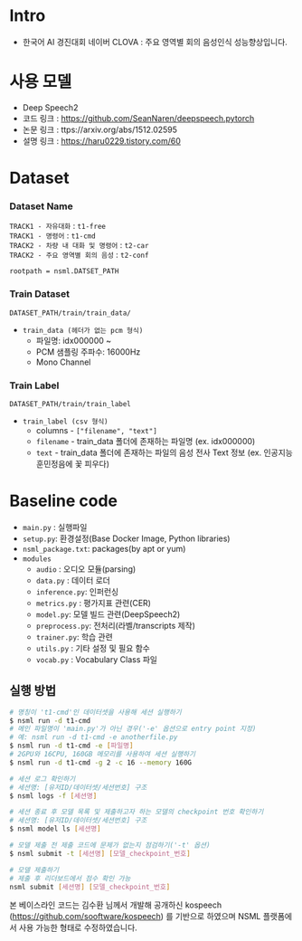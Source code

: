 # Intro
- 한국어 AI 경진대회 네이버 CLOVA : 주요 영역별 회의 음성인식 성능향상입니다.

# 사용 모델
- Deep Speech2
- 코드 링크 : https://github.com/SeanNaren/deepspeech.pytorch
- 논문 링크 : ttps://arxiv.org/abs/1512.02595
- 설명 링크 : https://haru0229.tistory.com/60

# Dataset
### Dataset Name
`TRACK1 - 자유대화` : `t1-free`  
`TRACK1 - 명령어` : `t1-cmd`  
`TRACK2 - 차량 내 대화 및 명령어` : `t2-car`  
`TRACK2 - 주요 영역별 회의 음성` : `t2-conf`  
  
`rootpath = nsml.DATSET_PATH`
### Train Dataset

`DATASET_PATH/train/train_data/`  
- `train_data (헤더가 없는 pcm 형식)`
  - 파일명: idx000000 ~ 
  - PCM 샘플링 주파수: 16000Hz
  - Mono Channel


### Train Label

`DATASET_PATH/train/train_label`
  - `train_label (csv 형식)`
    - columns - `["filename", "text"]`
    - `filename` - train_data 폴더에 존재하는 파일명 (ex. idx000000)
    - `text` - train_data 폴더에 존재하는 파일의 음성 전사 Text 정보 (ex. 인공지능 훈민정음에 꽃 피우다)


# Baseline code
- `main.py` : 실행파일
- `setup.py`: 환경설정(Base Docker Image, Python libraries)
- `nsml_package.txt`: packages(by apt or yum)
- `modules`
  - `audio` : 오디오 모듈(parsing)
  - `data.py` : 데이터 로더
  - `inference.py`: 인퍼런싱
  - `metrics.py` : 평가지표 관련(CER)
  - `model.py`: 모델 빌드 관련(DeepSpeech2)
  - `preprocess.py`: 전처리(라벨/transcripts 제작)
  - `trainer.py`: 학습 관련
  - `utils.py` : 기타 설정 및 필요 함수
  - `vocab.py` : Vocabulary Class 파일


## 실행 방법
```bash
# 명칭이 't1-cmd'인 데이터셋을 사용해 세션 실행하기
$ nsml run -d t1-cmd
# 메인 파일명이 'main.py'가 아닌 경우('-e' 옵션으로 entry point 지정)
# 예: nsml run -d t1-cmd -e anotherfile.py
$ nsml run -d t1-cmd -e [파일명]
# 2GPU와 16CPU, 160GB 메모리를 사용하여 세션 실행하기   
$ nsml run -d t1-cmd -g 2 -c 16 --memory 160G  

# 세션 로그 확인하기
# 세션명: [유저ID/데이터셋/세션번호] 구조
$ nsml logs -f [세션명]

# 세션 종료 후 모델 목록 및 제출하고자 하는 모델의 checkpoint 번호 확인하기
# 세션명: [유저ID/데이터셋/세션번호] 구조
$ nsml model ls [세션명]

# 모델 제출 전 제출 코드에 문제가 없는지 점검하기('-t' 옵션)
$ nsml submit -t [세션명] [모델_checkpoint_번호]

# 모델 제출하기
# 제출 후 리더보드에서 점수 확인 가능
nsml submit [세션명] [모델_checkpoint_번호]
```

본 베이스라인 코드는 김수환 님께서 개발해 공개하신 kospeech (https://github.com/sooftware/kospeech) 를 기반으로 하였으며 
NSML 플랫폼에서 사용 가능한 형태로 수정하였습니다.
